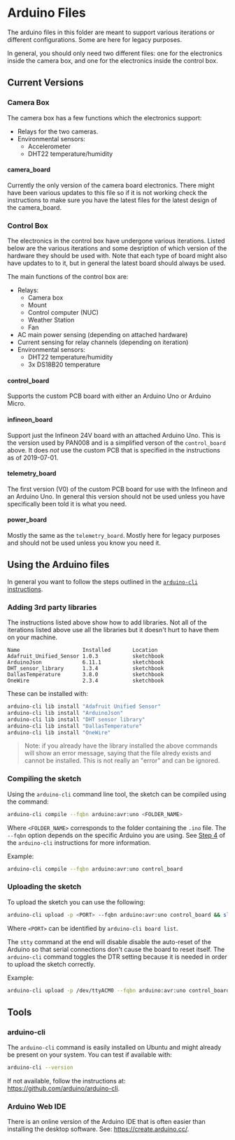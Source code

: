 # Arduino Files

The arduino files in this folder are meant to support various iterations or
different configurations. Some are here for legacy purposes.

In general, you should only need two different files: one for the electronics
inside the camera box, and one for the electronics inside the control box.


## Current Versions

### Camera Box

The camera box has a few functions which the electronics support:

* Relays for the two cameras.
* Environmental sensors:
    * Accelerometer
    * DHT22 temperature/humidity

#### camera_board

Currently the only version of the camera board electronics. There might have been
various updates to this file so if it is not working check the instructions to make
sure you have the latest files for the latest design of the camera_board.

### Control Box

The electronics in the control box have undergone various iterations. Listed below
are the various iterations and some desription of which version of the hardware
they should be used with. Note that each type of board might also have updates to
to it, but in general the latest board should always be used.

The main functions of the control box are:

* Relays:
    * Camera box
    * Mount
    * Control computer (NUC)
    * Weather Station
    * Fan
* AC main power sensing (depending on attached hardware)
* Current sensing for relay channels (depending on iteration)
* Environmental sensors:
    * DHT22 temperature/humidity
    * 3x DS18B20 temperature

#### control_board

Supports the custom PCB board with either an Arduino Uno or Arduino Micro.

#### infineon_board

Support just the Infineon 24V board with an attached Arduino Uno. This is the version
used by PAN008 and is a simplified verson of the `control_board` above. It does
*not* use the custom PCB that is specified in the instructions as of 2019-07-01.

#### telemetry_board

The first version (V0) of the custom PCB board for use with the Infineon and an
Arduino Uno. In general this version should not be used unless you have specifically
been told it is what you need.

#### power_board

Mostly the same as the `telemetry_board`. Mostly here for legacy purposes and should
not be used unless you know you need it.

## Using the Arduino files

In general you want to follow the steps outlined in the [`arduino-cli` instructions](https://github.com/arduino/arduino-cli).

### Adding 3rd party libraries

The instructions listed above show how to add libraries. Not all of the iterations
listed above use all the libraries but it doesn't hurt to have them on your machine.

```
Name                    Installed       Location
Adafruit_Unified_Sensor 1.0.3           sketchbook
ArduinoJson             6.11.1          sketchbook
DHT_sensor_library      1.3.4           sketchbook
DallasTemperature       3.8.0           sketchbook
OneWire                 2.3.4           sketchbook
```

These can be installed with:

```bash
arduino-cli lib install "Adafruit Unified Sensor"
arduino-cli lib install "ArduinoJson"
arduino-cli lib install "DHT sensor library"
arduino-cli lib install "DallasTemperature"
arduino-cli lib install "OneWire"
```

> Note: if you already have the library installed the above commands will show an
error message, saying that the file alredy exists and cannot be installed. This is
not really an "error" and can be ignored.


### Compiling the sketch

Using the `arduino-cli` command line tool, the sketch can be compiled using the
command:

```bash
arduino-cli compile --fqbn arduino:avr:uno <FOLDER_NAME>
```

Where `<FOLDER_NAME>` corresponds to the folder containing the `.ino` file.  The
`--fqbn` option depends on the specific Arduino you are using. See [Step 4](https://github.com/arduino/arduino-cli#step-4-find-and-install-the-right-core)
of the `arduino-cli` instructions for more information.

Example:

```bash
arduino-cli compile --fqbn arduino:avr:uno control_board
```

### Uploading the sketch

To upload the sketch you can use the following:

```bash
arduino-cli upload -p <PORT> --fqbn arduino:avr:uno control_board && sleep 2 && stty -F <PORT> -hupcl
```

Where `<PORT>` can be identified by `arduino-cli board list`.

The `stty` command at the end will disable disable the auto-reset of the Arduino
so that serial connections don't cause the board to reset itself. The `arduino-cli`
command toggles the DTR setting because it is needed in order to upload the sketch
correctly.

Example:

```bash
arduino-cli upload -p /dev/ttyACM0 --fqbn arduino:avr:uno control_board && sleep 2 && stty -F /dev/ttyACM0 -hupcl
```

## Tools

### arduino-cli

The `arduino-cli` command is easily installed on Ubuntu and might already be present
on your system. You can test if available with:

```bash
arduino-cli --version
```

If not available, follow the instructions at: https://github.com/arduino/arduino-cli.

### Arduino Web IDE

There is an online version of the Arduino IDE that is often easier than installing
the desktop software. See: https://create.arduino.cc/.
